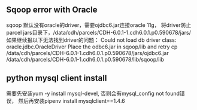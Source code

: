 ## Sqoop error with Oracle
sqoop 默认没有oracle的driver，需要ojdbc6.jar连接oracle 11g，
将driver防止parcel jars目录下，/data/cdh/parcels/CDH-6.0.1-1.cdh6.0.1.p0.590678/jars/ 如果继续报以下无法找到driver的问题：
Could not load db driver class: oracle.jdbc.OracleDriver
Place the odbc6.jar in sqoop/lib and retry
cp /data/cdh/parcels/CDH-6.0.1-1.cdh6.0.1.p0.590678/jars/ojdbc6.jar /data/cdh/parcels/CDH-6.0.1-1.cdh6.0.1.p0.590678/lib/sqoop/lib


## python mysql client install
需要先安装yum -y install mysql-devel, 否则会有mysql_config not found错误，
然后再安装pipenv install mysqlclient==1.4.6
